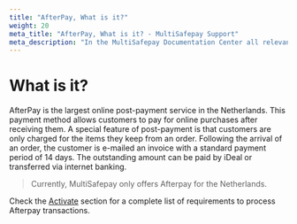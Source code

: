 ```yaml
---
title: "AfterPay, What is it?"
weight: 20
meta_title: "AfterPay, What is it? - MultiSafepay Support"
meta_description: "In the MultiSafepay Documentation Center all relevant information regarding our Plugins and API. As well as Support pages for Payment Method, Tools and General Questions. You can also find the contact details of our Support Team and Integration Team."
---
```

# What is it?

AfterPay is the largest online post-payment service in the Netherlands. This payment method allows customers to pay for online purchases after receiving them. 
A special feature of post-payment is that customers are only charged for the items they keep from an order. Following the arrival of an order, the customer is e-mailed an invoice with a standard payment period of 14 days. The outstanding amount can be paid by iDeal or transferred via internet banking. 

>Currently, MultiSafepay only offers Afterpay for the Netherlands.

Check the [Activate](/payment-methods/afterpay/#activate) section for a complete list of requirements to process Afterpay transactions. 
